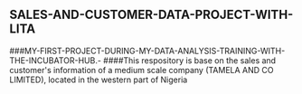 ## SALES-AND-CUSTOMER-DATA-PROJECT-WITH-LITA
###MY-FIRST-PROJECT-DURING-MY-DATA-ANALYSIS-TRAINING-WITH-THE-INCUBATOR-HUB.-
####This respository is base on the sales and customer's information of a medium scale company (TAMELA AND CO LIMITED), located in the western part of Nigeria
